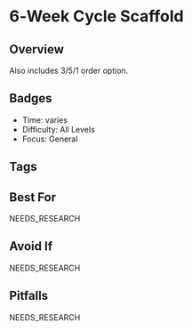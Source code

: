 # 6‑Week Cycle Scaffold

## Overview
Also includes 3/5/1 order option.

## Badges
- Time: varies
- Difficulty: All Levels
- Focus: General

## Tags


## Best For
NEEDS_RESEARCH

## Avoid If
NEEDS_RESEARCH

## Pitfalls
NEEDS_RESEARCH
